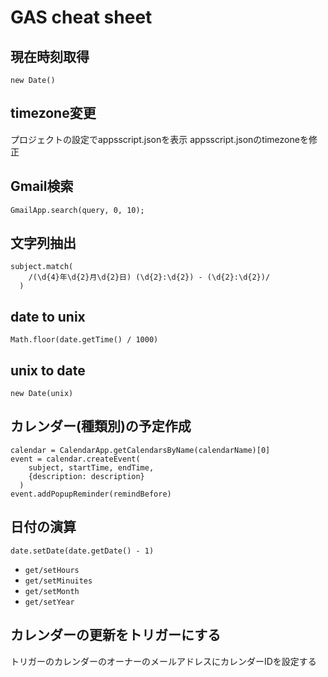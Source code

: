 # GAS cheat sheet

## 現在時刻取得

```
new Date()
```

## timezone変更

プロジェクトの設定でappsscript.jsonを表示
appsscript.jsonのtimezoneを修正

## Gmail検索

```
GmailApp.search(query, 0, 10);
```

## 文字列抽出

```
subject.match(
    /(\d{4}年\d{2}月\d{2}日) (\d{2}:\d{2}) - (\d{2}:\d{2})/
  )
```

## date to unix

```
Math.floor(date.getTime() / 1000)
```

## unix to date

```
new Date(unix)
```

## カレンダー(種類別)の予定作成

```
calendar = CalendarApp.getCalendarsByName(calendarName)[0]
event = calendar.createEvent(
    subject, startTime, endTime,
    {description: description}
  )
event.addPopupReminder(remindBefore)
```

## 日付の演算

```
date.setDate(date.getDate() - 1)
```

- `get/setHours`
- `get/setMinuites`
- `get/setMonth`
- `get/setYear`

## カレンダーの更新をトリガーにする

トリガーのカレンダーのオーナーのメールアドレスにカレンダーIDを設定する
